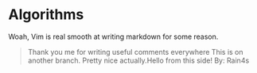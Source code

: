 # Algorithms
Woah, Vim is real smooth at writing markdown for some reason.

> Thank you me for writing useful comments everywhere
>This is on another branch. Pretty nice actually.Hello from this side!
By:
Rain4s
